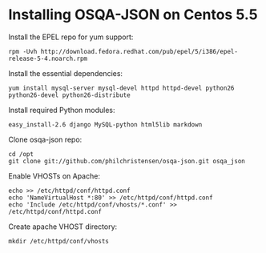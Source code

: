 # Installing OSQA-JSON on Centos 5.5

Install the EPEL repo for yum support:

    rpm -Uvh http://download.fedora.redhat.com/pub/epel/5/i386/epel-release-5-4.noarch.rpm

Install the essential dependencies:

    yum install mysql-server mysql-devel httpd httpd-devel python26 python26-devel python26-distribute

Install required Python modules:

    easy_install-2.6 django MySQL-python html5lib markdown

Clone osqa-json repo:

    cd /opt
    git clone git://github.com/philchristensen/osqa-json.git osqa_json

Enable VHOSTs on Apache:

    echo >> /etc/httpd/conf/httpd.conf
    echo 'NameVirtualHost *:80' >> /etc/httpd/conf/httpd.conf
    echo 'Include /etc/httpd/conf/vhosts/*.conf' >> /etc/httpd/conf/httpd.conf

Create apache VHOST directory:

    mkdir /etc/httpd/conf/vhosts